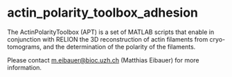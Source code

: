 # actin_polarity_toolbox_adhesion
The ActinPolarityToolbox (APT) is a set of MATLAB scripts that enable in conjunction with RELION the 3D reconstruction of actin filaments from cryo-tomograms, and the determination of the polarity of the filaments.

Please contact m.eibauer@bioc.uzh.ch (Matthias Eibauer) for more information.
